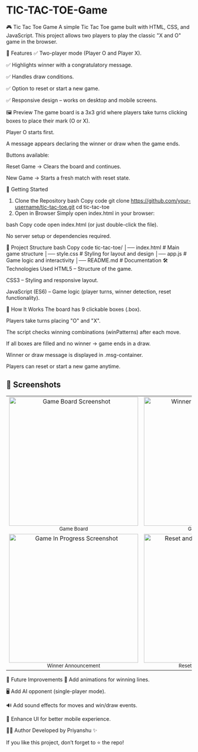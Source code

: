 # TIC-TAC-TOE-Game

🎮 Tic Tac Toe Game
A simple Tic Tac Toe game built with HTML, CSS, and JavaScript. This project allows two players to play the classic "X and O" game in the browser.

📌 Features
✅ Two-player mode (Player O and Player X).

✅ Highlights winner with a congratulatory message.

✅ Handles draw conditions.

✅ Option to reset or start a new game.

✅ Responsive design – works on desktop and mobile screens.

🖼️ Preview
The game board is a 3x3 grid where players take turns clicking boxes to place their mark (O or X).

Player O starts first.

A message appears declaring the winner or draw when the game ends.

Buttons available:

Reset Game → Clears the board and continues.

New Game → Starts a fresh match with reset state.

🚀 Getting Started
1. Clone the Repository
bash
Copy code
git clone https://github.com/your-username/tic-tac-toe.git
cd tic-tac-toe
2. Open in Browser
Simply open index.html in your browser:

bash
Copy code
open index.html
(or just double-click the file).

No server setup or dependencies required.

📂 Project Structure
bash
Copy code
tic-tac-toe/
│── index.html      # Main game structure
│── style.css       # Styling for layout and design
│── app.js          # Game logic and interactivity
│── README.md       # Documentation
🛠️ Technologies Used
HTML5 – Structure of the game.

CSS3 – Styling and responsive layout.

JavaScript (ES6) – Game logic (player turns, winner detection, reset functionality).

🎯 How It Works
The board has 9 clickable boxes (.box).

Players take turns placing "O" and "X".

The script checks winning combinations (winPatterns) after each move.

If all boxes are filled and no winner → game ends in a draw.

Winner or draw message is displayed in .msg-container.

Players can reset or start a new game anytime.

## 📸 Screenshots  

<table>
  <tr>
    <td align="center">
      <img src="https://github.com/user-attachments/assets/fc4fefc3-012d-40be-9903-1645b9c6bc1d" width="350" alt="Game Board Screenshot" />
      <br/><sub>Game Board</sub>
    </td>
    <td align="center">
      <img src="https://github.com/user-attachments/assets/dfa6d2cd-7b9b-4ecd-9020-1f2088bd021b" width="350" alt="Winner Message Screenshot" />
      <br/><sub>Game in Progress</sub>
    </td>
  </tr>
  <tr>
    <td align="center">
      <img src="https://github.com/user-attachments/assets/794422f6-6caa-45c8-b80a-00b5261d91e7" width="350" alt="Game In Progress Screenshot" />
      <br/><sub>Winner Announcement</sub>
    </td>
    <td align="center">
      <img src="https://github.com/user-attachments/assets/df723b8d-6376-46ee-9822-a776a7a2a252" width="350" alt="Reset and New Game Screenshot" />
      <br/><sub>Reset/New Game Options</sub>
    </td>
  </tr>
</table>



🔮 Future Improvements
🎨 Add animations for winning lines.

🖥️ Add AI opponent (single-player mode).

🔊 Add sound effects for moves and win/draw events.

📱 Enhance UI for better mobile experience.

👨‍💻 Author
Developed by Priyanshu ✨

If you like this project, don’t forget to ⭐ the repo!
